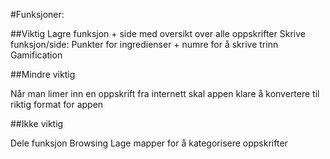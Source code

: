 #Funksjoner: 

##Viktig 
Lagre funksjon + side med oversikt over alle oppskrifter 
Skrive funksjon/side: Punkter for ingredienser + numre for å skrive trinn 
Gamification 

 

##Mindre viktig 

Når man limer inn en oppskrift fra internett skal appen klare å konvertere til riktig format for appen 
 

##Ikke viktig 

Dele funksjon 
Browsing 
Lage mapper for å kategorisere oppskrifter

